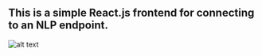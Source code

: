 ## This is a simple React.js frontend for connecting to an NLP endpoint. 

![alt text](http://url/to/img.png)
